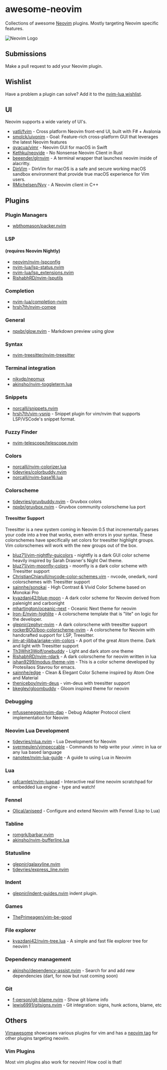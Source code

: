 # awesome-neovim
Collections of awesome [Neovim](https://neovim.io/) plugins. Mostly targeting Neovim specific features.

![Neovim Logo](https://neovim.io/images/logo@2x.png)

## Submissions

Make a pull request to add your Neovim plugin.

## Wishlist

Have a problem a plugin can solve? Add it to the [nvim-lua wishlist](https://github.com/nvim-lua/wishlist).

## UI

Neovim supports a wide variety of UI's.

- [yatli/fvim](https://github.com/yatli/fvim) - Cross platform Neovim front-end UI, built with F# + Avalonia 
- [smolck/uivonim](https://github.com/smolck/uivonim) - Goal: Feature-rich cross-platform GUI that leverages the latest Neovim features 
- [qvacua/vimr](https://github.com/qvacua/vimr) - Neovim GUI for macOS in Swift 
- [Kethku/neovide](https://github.com/Kethku/neovide) - No Nonsense Neovim Client in Rust
- [beeender/glrnvim](https://github.com/beeender/glrnvim) - A terminal wrapper that launches neovim inside of alacritty.
- [DinVim](http://dinvim.com/) - DinVim for macOS is a safe and secure working macOS sandbox environment that provide true macOS experience for Vim users.
- [RMichelsen/Nvy](https://github.com/RMichelsen/Nvy) - A Neovim client in C++ 

## Plugins

### Plugin Managers
- [wbthomason/packer.nvim](https://github.com/wbthomason/packer.nvim)

### LSP

#### (requires Neovim Nightly)

- [neovim/nvim-lspconfig](https://github.com/neovim/nvim-lspconfig)
- [nvim-lua/lsp-status.nvim](https://github.com/nvim-lua/lsp-status.nvim)
- [nvim-lua/lsp_extensions.nvim](https://github.com/nvim-lua/lsp_extensions.nvim)
- [RishabhRD/nvim-lsputils](https://github.com/RishabhRD/nvim-lsputils)

### Completion

- [nvim-lua/completion-nvim](https://github.com/nvim-lua/completion-nvim)
- [hrsh7th/nvim-compe](https://github.com/hrsh7th/nvim-compe)

### General

- [npxbr/glow.nvim](https://github.com/npxbr/glow.nvim) - Markdown preview using glow

### Syntax

- [nvim-treesitter/nvim-treesitter](https://github.com/nvim-treesitter/nvim-treesitter)

### Terminal integration

- [nikvdp/neomux](https://github.com/nikvdp/neomux)
- [akinsho/nvim-toggleterm.lua](https://github.com/akinsho/nvim-toggleterm.lua)

### Snippets

- [norcalli/snippets.nvim](https://github.com/norcalli/snippets.nvim)
- [hrsh7th/vim-vsnip](https://github.com/hrsh7th/vim-vsnip) - Snippet plugin for vim/nvim that supports LSP/VSCode's snippet format.

### Fuzzy Finder

- [nvim-telescope/telescope.nvim](https://github.com/nvim-telescope/telescope.nvim)

### Colors

- [norcalli/nvim-colorizer.lua](https://github.com/norcalli/nvim-colorizer.lua)
- [tjdevries/colorbuddy.nvim](https://github.com/tjdevries/colorbuddy.nvim)
- [norcalli/nvim-base16.lua](https://github.com/norcalli/nvim-base16.lua)

### Colorscheme

- [tjdevries/gruvbuddy.nvim](https://github.com/tjdevries/gruvbuddy.nvim) - Gruvbox colors
- [npxbr/gruvbox.nvim](https://github.com/npxbr/gruvbox.nvim) - Gruvbox community colorscheme lua port 

#### Treesitter Support

Treesitter is a new system coming in Neovim 0.5 that incrementally parses your code into a tree that works, even with errors in your syntax. These colorschemes have specifically set colors for treesitter highlight groups. Vim colorschemes will work with the new groups out of the box. 

- [bluz71/vim-nightfly-guicolors](https://github.com/bluz71/vim-nightfly-guicolors) - nightfly is a dark GUI color scheme heavily inspired by Sarah Drasner's Night Owl theme.
- [bluz71/vim-moonfly-colors](https://github.com/bluz71/vim-moonfly-colors) - moonfly is a dark color scheme with Treesitter support
- [ChristianChiarulli/nvcode-color-schemes.vim](https://github.com/ChristianChiarulli/nvcode-color-schemes.vim) - nvcode, onedark, nord colorschemes with Treesitter support
- [sainnhe/sonokai](https://github.com/sainnhe/sonokai) - High Contrast & Vivid Color Scheme based on Monokai Pro
- [kyazdani42/blue-moon](https://github.com/kyazdani42/blue-moon) - A dark color scheme for Neovim derived from palenight and carbonight
- [mhartington/oceanic-next](https://github.com/mhartington/oceanic-next) - Oceanic Next theme for neovim
- [Iron-E/nvim-highlite](https://github.com/Iron-E/nvim-highlite) - A colorscheme template that is "lite" on logic for the developer.
- [glepnir/zephyr-nvim](https://github.com/glepnir/zephyr-nvim) - A dark colorscheme with treesitter support
- [rockerBOO/boo-colorscheme-nvim](https://github.com/rockerBOO/boo-colorscheme-nvim) - A colorscheme for Neovim with handcrafted support for LSP, Treesitter.
- [jim-at-jibba/ariake-vim-colors](https://github.com/jim-at-jibba/ariake-vim-colors) - A port of the great Atom theme. Dark and light with Treesitter support
- [Th3Whit3Wolf/onebuddy](https://github.com/Th3Whit3Wolf/onebuddy) - Light and dark atom one theme
- [RishabhRD/nvim-rdark](https://github.com/RishabhRD/nvim-rdark) - A dark colorscheme for neovim written in lua
- [ishan9299/modus-theme-vim](https://github.com/ishan9299/modus-theme-vim) - This is a color scheme developed by Protesilaos Stavrou for emacs.
- [sainnhe/edge](https://github.com/sainnhe/edge) - Clean & Elegant Color Scheme inspired by Atom One and Material
- [theniceboy/nvim\-deus](https://github.com/theniceboy/nvim-deus) - vim-deus with treesitter support
- [bkegley/gloombuddy](https://github.com/bkegley/gloombuddy) - Gloom inspired theme for neovim

### Debugging
- [mfussenegger/nvim-dap](https://github.com/mfussenegger/nvim-dap) - Debug Adapter Protocol client implementation for Neovim

### Neovim Lua Development

- [tjdevries/nlua.nvim](https://github.com/tjdevries/nlua.nvim) - Lua Development for Neovim
- [svermeulen/vimpeccable](https://github.com/svermeulen/vimpeccable) - Commands to help write your .vimrc in lua or any lua based language
- [nanotee/nvim-lua-guide](https://github.com/nanotee/nvim-lua-guide) - A guide to using Lua in Neovim

### Lua
- [rafcamlet/nvim-luapad](https://github.com/rafcamlet/nvim-luapad) -  Interactive real time neovim scratchpad for embedded lua engine - type and watch!

### Fennel

- [Olical/aniseed](https://github.com/Olical/aniseed) - Configure and extend Neovim with Fennel (Lisp to Lua)

### Tabline

- [romgrk/barbar.nvim](https://github.com/romgrk/barbar.nvim)
- [akinsho/nvim-bufferline.lua](https://github.com/akinsho/nvim-bufferline.lua)

### Statusline

- [glepnir/galaxyline.nvim](https://github.com/glepnir/galaxyline.nvim)
- [tjdevries/express_line.nvim](https://github.com/tjdevries/express_line.nvim)

### Indent

- [glepnir/indent-guides.nvim](https://github.com/glepnir/indent-guides.nvim) indent plugin.
### Games

- [ThePrimeagen/vim-be-good](https://github.com/ThePrimeagen/vim-be-good)

### File explorer

- [kyazdani42/nvim-tree.lua](https://github.com/kyazdani42/nvim-tree.lua) - A simple and fast file explorer tree for neovim !

### Dependency management

- [akinsho/dependency-assist.nvim](https://github.com/akinsho/dependency-assist.nvim) - Search for and add new dependencies (dart, for now but rust coming soon)

### Git

- [f-person/git-blame.nvim](https://github.com/f-person/git-blame.nvim) - Show git blame info
- [lewis6991/gitsigns.nvim](https://github.com/lewis6991/gitsigns.nvim) - Git integration: signs, hunk actions, blame, etc

## Others

[Vimawesome](https://vimawesome.com/) showcases various plugins for vim and has a [neovim tag](https://vimawesome.com/?q=tag:neovim) for other plugins targeting neovim.

### Vim Plugins

Most vim plugins also work for neovim!  How cool is that!
